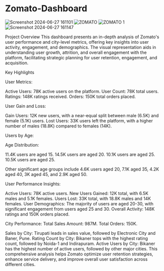# Zomato-Dashboard

![Screenshot 2024-06-27 161101](https://github.com/Mukesh221999/Zomato-Dashboard/assets/101379182/15b21ab2-88cb-466a-b642-32d21c8d5dd4)
![ZOMATO](https://github.com/Mukesh221999/Zomato-Dashboard/assets/101379182/46b25923-246a-4fdc-bc3a-2126159035bf)
![ZOMATO 1](https://github.com/Mukesh221999/Zomato-Dashboard/assets/101379182/8c8db513-5a38-4d23-8138-94cbfe1e4786)
![Screenshot 2024-06-27 161147](https://github.com/Mukesh221999/Zomato-Dashboard/assets/101379182/a0aebc3a-40d8-4516-adb1-ae19ff6f1eb9)


Project Overview
This dashboard presents an in-depth analysis of Zomato's user performance and city-level metrics, offering key insights into user activity, engagement, and demographics. The visual representation aids in understanding user growth, attrition, and overall engagement with the platform, facilitating strategic planning for user retention, engagement, and acquisition.

Key Highlights

User Metrics:

Active Users: 78K active users on the platform.
User Count: 78K total users.
Ratings: 148K ratings received.
Orders: 150K total orders placed.

User Gain and Loss:

Gain Users: 12K new users, with a near-equal split between male (6.5K) and female (5.1K) users.
Lost Users: 33K users left the platform, with a higher number of males (18.8K) compared to females (14K).

Users by Age:

Age Distribution:

11.4K users are aged 15.
14.5K users are aged 20.
10.1K users are aged 25.
10.5K users are aged 25.

Other significant age groups include 4.6K users aged 20, 7.1K aged 35, 4.2K aged 40, 3K aged 45, and 2.9K aged 50.

User Performance Insights:

Active Users: 78K active users.
New Users Gained: 12K total, with 6.5K males and 5.1K females.
Users Lost: 33K total, with 18.8K males and 14K females.
User Demographics: The majority of users are aged 20-30, with significant engagement from users aged 25 and 30.
Overall Activity: 148K ratings and 150K orders placed.

City Performance:
Total Sales Amount: 987M.
Total Orders: 150K.

Sales by City: Tirupati leads in sales value, followed by Electronic City and Baner, Pune.
Rating Count by City: Bikaner tops with the highest rating count, followed by Noida-1 and Indirapuram.
Active Users by City: Bikaner has the highest number of active users, followed by other major cities.
This comprehensive analysis helps Zomato optimize user retention strategies, enhance service delivery, and improve overall user satisfaction across different cities.






